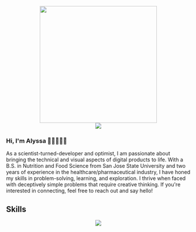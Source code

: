 
<div id="header" align="center">
  <img src="https://media.giphy.com/media/paTz7UZbPfTZFRYnnB/giphy.gif" width="320">
  <div id='badges' align='center'>
    <a href="[https://linkedin.com/](https://www.linkedin.com/in/alyssa-cervantes-alc/)" target='_blank'><img src='https://img.shields.io/badge/LinkedIn-0e76a8?logo=linkedin&logoColor=white&style=for-the-badge'></a>
  </div>
</div>

### Hi, I'm Alyssa 👋🏽👩🏽‍💻
As a scientist-turned-developer and optimist, I am passionate about bringing the technical and visual aspects of digital products to life. With a B.S. in Nutrition and Food Science from San Jose State University and two years of experience in the healthcare/pharmaceutical industry, I have honed my skills in problem-solving, learning, and exploration. I thrive when faced with deceptively simple problems that require creative thinking. If you're interested in connecting, feel free to reach out and say hello! 
<h2> Skills </h2>
<p align="center">
  <a href="https://skillicons.dev">
    <img src="https://skillicons.dev/icons?i=bootstrap,css,html,js,mongodb,nodejs,django,postgres,py,postman,express,react,netlify," />
  </a>
</p>

